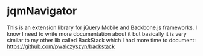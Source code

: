 jqmNavigator
============

This is an extension library for jQuery Mobile and Backbone.js frameworks. I know I need to write more documentation about it but basically it is very similar to my other lib called BackStack which I had more time to document: https://github.com/pwalczyszyn/backstack